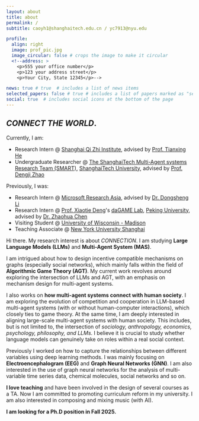 ```yaml
---
layout: about
title: about
permalink: /
subtitle: caoyh1@shanghaitech.edu.cn / yc7913@nyu.edu

profile:
  align: right
  image: prof_pic.jpg
  image_circular: false # crops the image to make it circular
  <!--address: >
    <p>555 your office number</p>
    <p>123 your address street</p>
    <p>Your City, State 12345</p>-->

news: true # true  # includes a list of news items
selected_papers: false # true # includes a list of papers marked as "selected={true}"
social: true  # includes social icons at the bottom of the page
---
```


## *CONNECT THE WORLD*.

Currently, I am:

- Research Intern @ [Shanghai Qi Zhi Institute](https://sqz.ac.cn/en), advised by [Prof. Tianxing He](https://cloudygoose.github.io/)
- Undergraduate Researcher @ [The ShanghaiTech Multi-Agent systems Research Team (SMART)](http://dengji-zhao.net/smart/index.html), [ShanghaiTech University](https://www.shanghaitech.edu.cn/eng/), advised by [Prof. Dengji Zhao](http://dengji-zhao.net/)

Previously, I was:

- Research Intern @ [Microsoft Research Asia](https://www.msra.cn/), advised by [Dr. Dongsheng Li](http://recmind.cn/)
- Research Intern @ [Prof. Xiaotie Deng](https://cfcs.pku.edu.cn/english/people/faculty/xiaotiedeng/index.htm)'s [daGAME Lab](https://cfcs.pku.edu.cn/english/research/researchlabs/237314.htm), [Peking University](https://english.pku.edu.cn/), advised by [Dr. Zhaohua Chen](https://daleczh.github.io/)
- Visiting Student @ [University of Wisconsin - Madison](https://www.wisc.edu/)
- Teaching Associate @ [New York University Shanghai](https://shanghai.nyu.edu/)

<!-- Hi there. I am a senior undergraduate student at [ShanghaiTech University](https://www.shanghaitech.edu.cn/eng/). I am fortunate to join [The ShanghaiTech Multi-Agent systems Research Team (SMART)](http://dengji-zhao.net/smart/index.html) at ShanghaiTech University, advised by [Prof. Dengji Zhao](http://dengji-zhao.net/). I am now a research intern in [Microsoft Research Asia](https://www.msra.cn/). I was a research intern in [Prof. Xiaotie Deng](https://cfcs.pku.edu.cn/english/people/faculty/xiaotiedeng/index.htm)'s [daGAME Lab](https://cfcs.pku.edu.cn/english/research/researchlabs/237314.htm) at [Peking University](https://english.pku.edu.cn/), advised by [Dr. Zhaohua Chen](https://daleczh.github.io/). I was also a visiting student at [University of Wisconsin - Madison](https://www.wisc.edu/). -->

Hi there. My research interest is about *CONNECTION*. I am studying **Large Language Models (LLMs)** and **Multi-Agent System (MAS)**. 

I am intrigued about how to design incentive compatible mechanisms on graphs (especially social networks), which mainly falls within the field of **Algorithmic Game Theory (AGT)**. My current work revolves around exploring the intersection of LLMs and AGT, with an emphasis on mechanism design for multi-agent systems.

I also works on **how multi-agent systems connect with human society**. I am exploring the evolution of competition and cooperation in LLM-based multi-agent systems (with or without human-computer interactions), which closely ties to game theory. At the same time, I am deeply interested in aligning large-scale multi-agent systems with human society. This includes, but is not limited to, the intersection of *sociology, anthropology, economics, psychology, philosophy, and LLMs*. I believe it is crucial to study whether language models can genuinely take on roles within a real social context.

Previously I worked on how to capture the relationships between different variables using deep learning methods. I was mainly focusing on **Electroencephalogram (EEG)** and **Graph Neural Networks (GNN)**. I am also interested in the use of graph neural networks for the analysis of multi-variable time series data, chemical molecules, social networks and so on.

**I love teaching** and have been involved in the design of several courses as a TA. Now I am committed to promoting curriculum reform in my university. I am also interested in composing and mixing music (with AI).

**I am looking for a Ph.D position in Fall 2025.**

<!--Write your biography here. Tell the world about yourself. Link to your favorite [subreddit](http://reddit.com). You can put a picture in, too. The code is already in, just name your picture `prof_pic.jpg` and put it in the `img/` folder.

Put your address / P.O. box / other info right below your picture. You can also disable any these elements by editing `profile` property of the YAML header of your `_pages/about.md`. Edit `_bibliography/papers.bib` and Jekyll will render your [publications page](/al-folio/publications/) automatically.

Link to your social media connections, too. This theme is set up to use [Font Awesome icons](http://fortawesome.github.io/Font-Awesome/) and [Academicons](https://jpswalsh.github.io/academicons/), like the ones below. Add your Facebook, Twitter, LinkedIn, Google Scholar, or just disable all of them.-->
